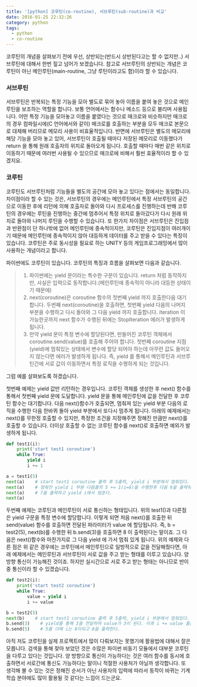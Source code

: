 ```yaml
---
title: '[python] 코루틴(co-routine), 서브루틴(sub-routine)과 비교'
date: 2016-01-25 22:32:26
category: python
tags:
  - python
  - co-routine
---
```


코루틴의 개념을 살펴보기 전에 우선, 상반되는(반드시 상반된다고는 할 수 없지만..) 서브루틴에 대해서 한번 짚고 넘어가 보겠습니다.
참고로 서브루틴의 상반되는 개념은 코루틴이 아닌 메인루틴(main-routine, 그냥 루틴이라고도 함)이라 할 수 있습니다.

### 서브루틴

서브루틴은 반복되는 특정 기능을 모아 별도로 묶어 놓아 이름을 붙여 놓은 것으로 메인루틴을 보조하는 역할을 합니다. 보통 언어에서는 함수나 메소드 등으로 불리며 사용됩니다. 어떤 특정 기능을 모아놓고 이름을 붙였다는 것으로 매크로와 비슷하지만 매크로의 경우 컴파일시에(C 언어에서와 같이) 매크로를 호출하는 부분을 모두 매크로 본문으로 대체해 버리므로 메모리 사용이 비효율적입니다. 반면에 서브루틴은 별도의 메모리에 해당 기능을 모아 놓고 있어, 서브루틴이 호출될 때마다 저장된 메모리로 이동했다가 return 을 통해 원래 호출자의 위치로 돌아오게 됩니다. 호출할 때마다 매번 같은 위치로 이동하기 때문에 여러번 사용될 수 있으므로 매크로에 비해서 훨씬 효율적이라 할 수 있겠지요.

### 코루틴

코루틴도 서브루틴처럼 기능들을 별도의 공간에 모아 놓고 있다는 점에서는 동일합니다. 차이점이라 할 수 있는 것은, 서브루틴의 경우에는 메인루틴에서 특정 서브루틴의 공간으로 이동한 후에 리턴에 의해 호출자로 돌아와 다시 프로세스를 진행하는데 반해 코루틴의 경우에는 루틴을 진행하는 중간에 멈추어서 특정 위치로 돌아갔다가 다시 원래 위치로 돌아와 나머지 루틴을 수행할 수 있습니다. 또 한가지 차이점은 서브루틴은 진입점과 반환점이 단 하나밖에 없어 메인루틴에 종속적이지만, 코루틴은 진입지점이 여러개이기 때문에 메인루틴에 종속적이지 않아 대등하게 데이터를 주고 받을 수 있다는 특징이 있습니다. 코루틴은 주로 동시성을 필요로 하는 UNITY 등의 게임프로그래밍에서 많이 사용하는 개념이라고 합니다.

파이썬에도 코루틴이 있습니다.
코루틴의 특징과 흐름을 살펴보면 다음과 같습니다.

> 1. 파이썬에는 yield 문이라는 특수한 구문이 있습니다. return 처럼 동작하지만, 사실은 입력으로 동작합니다.(메인루틴에 종속적이 아니라 대등한 상태이기 때문에)
> 2. next(coroutine)은 coroutine 함수의 첫번째 yield 까지 호출한다음 대기합니다. 두번째 next(coroutine)을 호출하면, 첫번째 yield 다음의 나머지 부분을 수행하고 다시 돌아와 그 다음 yield 까지 호출합니다. iteration 이 가능한곳까지 next 함수가 수행된 뒤에는 StopIteration 에러가 발생하게 됩니다.
> 3. 만약 yield 문이 특정 변수에 할당된다면, 만들어진 코루틴 객체에서 coroutine.send(value)를 호출해 주어야 합니다. 첫번째 coroutine 지점(yield)에 멈춰있는 상태에서 변수에 할당 되어야 하는데 아무런 값도 들어오지 않는다면 에러가 발생하게 됩니다. 즉, yield 를 통해서 메인루틴과 서브루틴간에 서로 값이 이동하면서 특정 로직을 수행하게 되는 것입니다.

그럼 예를 살펴보도록 하겠습니다.

첫번째 예제는 yield 값만 리턴하는 경우입니다. 코루틴 객체를 생성한 후 next() 함수를 통해서 첫번째 yield 문에 도달합니다. yield 문을 통해 메인루틴에 값을 전달한 후 코루틴 함수는 대기합니다. 다음 next()함수가 호출되면, 멈춰져 있는 yield 부분 다음의 로직을 수행한 다음 한바퀴 돌아 yield 부분에서 또다시 멈추게 됩니다. 아래의 예제에서는 next()를 무한정 호출할 수 있지만, 특정한 조건을 지정해주면 정해진 만큼만 next()를 호출할 수 있습니다. 더이상 호출할 수 없는 코루틴 함수를 next()로 호출하면 예외가 발생하게 됩니다.

```python
def test1(i):
    print('start test1 coroutine')
    while True:
        yield i
        i += 1

a = test1(5)
next(a)    # start test1 coroutine 출력 후 5출력, yield i 부분에서 멈춰있다.
next(a)    # 멈춰진 yield i 부분 다음줄의 5 += 1(i=6)을 수행한후 다음 6을 출력하고 yield i에서 멈춘다.
next(a)    # 7을 출력하고 yield i에서 멈춘다.
next(a)
```

두번째 예제는 코루틴과 메인루틴이 서로 통신하는 형태입니다. 위의 test1()과 다른점은 yield 구문을 특정 변수에 할당합니다. 이렇게 되면 처음 next()를 호출한 뒤 send(value) 함수를 호출하면 전달된 파라미터가 value 에 할당됩니다. 즉, b = test2(5), next(b)를 수행한 뒤 b.send(3)을 호출하면 8 이 출력된다는 말이죠. 그 다음은 next()함수와 마찬가지로 그 다음 yield 에 가서 멈춰 있게 됩니다.
위의 예제와 다른 점은 위 같은 경우에는 코루틴에서 메인루틴으로 일방적으로 값을 전달해줬다면, 아래 예제에서는 메인루틴과 서브루틴이 서로 값을 주고 받는 형태를 이루고 있습니다. 양방향 통신이 가능해진 것이죠. 하지만 실시간으로 서로 주고 받는 형태는 아니므로 반이중 통신이라 할 수 있겠습니다.

```python
def test2(i):
    print('start test2 coroutine')
    while True:
        value = yield i
        i += value

b = test2(5)
next(b)    # start test1 coroutine 출력 후 5출력, yield i 부분에서 멈춰있다.
b.send(3)    # yield를 통해 3을 전달하여 value가 3이 된다. 이후 i += value 줄을 거쳐 i=8이되고 한바퀴 돌아 8을출력, yield에서 멈춘다.
b.send(5)    # 5를 더해 i는 8이되고 8을 출력한다.
```

아직 저도 코루틴을 실제 프로젝트에서 많이 다뤄보지는 못했기에 활용법에 대해서 잘은 모릅니다. 검색을 통해 찾아 보았던 것은 수많은 파이썬 비동기 모듈에서 대부분 코루틴을 다루고 있다는 것입니다. 양 방향으로 통신이 가능하다는 것은 여러 함수를 동시에 호출하면서 서로간에 통신도 가능하다는 말이니 적절한 사용처가 아닐까 생각합니다. 또 생각해 볼 수 있는 것은 정해진 순서가 아닌 사용자의 입력에 따라서 동작이 바뀌는 기계학습 분야에도 많이 활용될 것 같다는 느낌이 드는군요.
